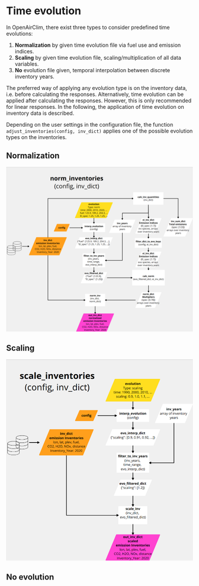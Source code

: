# Time evolution

In OpenAirClim, there exist three types to consider predefined time evolutions:

1. **Normalization** by given time evolution file via fuel use and emission indices.
2. **Scaling** by given time evolution file, scaling/multiplication of all data variables.
3. **No** evolution file given, temporal interpolation between discrete inventory years.

The preferred way of applying any evolution type is on the inventory data, i.e. before calculating the responses. Alternatively, time evolution can be applied after calculating the responses. However, this is only recommended for linear responses. In the following, the application of time evolution on inventory data is described.

Depending on the user settings in the configuration file, the function `adjust_inventories(config, inv_dict)` applies one of the possible evolution types on the inventories.

## Normalization

![norm_inventories](../img/norm_inventories.png)

## Scaling

![scale_inventories](../img/scale_inventories.png)

## No evolution